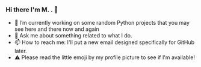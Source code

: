 ### Hi there I'm M. . 👋

- 🔭 I’m currently working on some random Python projects that you may see here and there now and again
- 💬 Ask me about something related to what I do.
- 📫 How to reach me: I'll put a new email designed specifically for GitHub later.
- ⚠️ Please read the little emoji by my profile picture to see if I'm available!

<!--
**M-Python13/M-Python13** is a ✨ _special_ ✨ repository because its `README.md` (this file) appears on your GitHub profile.
--!>



